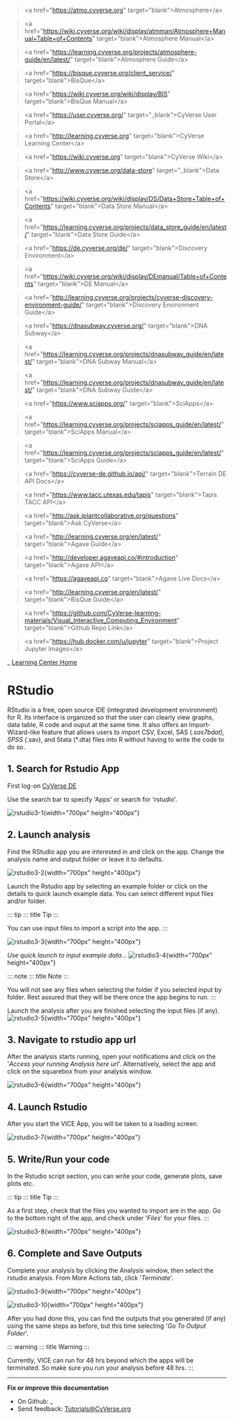 > \<a href=\"<https://atmo.cyverse.org>\"
> target=\"blank\"\>Atmosphere\</a>

> \<a
> href=\"<https://wiki.cyverse.org/wiki/display/atmman/Atmosphere+Manual+Table+of+Contents>\"
> target=\"blank\"\>Atmosphere Manual\</a>

> \<a
> href=\"<https://learning.cyverse.org/projects/atmosphere-guide/en/latest/>\"
> target=\"blank\"\>Atmosphere Guide\</a>

> \<a href=\"<https://bisque.cyverse.org/client_service/>\"
> target=\"blank\"\>BisQue\</a>

> \<a href=\"<https://wiki.cyverse.org/wiki/display/BIS>\"
> target=\"blank\"\>BisQue Manual\</a>

> \<a href=\"<https://user.cyverse.org/>\" target=\"\_blank\"\>CyVerse
> User Portal\</a>

> \<a href=\"<http://learning.cyverse.org>\" target=\"blank\"\>CyVerse
> Learning Center\</a>

> \<a href=\"<https://wiki.cyverse.org>\" target=\"blank\"\>CyVerse
> Wiki\</a>

> \<a href=\"<http://www.cyverse.org/data-store>\"
> target=\"\_blank\"\>Data Store\</a>

> \<a
> href=\"<https://wiki.cyverse.org/wiki/display/DS/Data+Store+Table+of+Contents>\"
> target=\"blank\"\>Data Store Manual\</a>

> \<a
> href=\"<https://learning.cyverse.org/projects/data_store_guide/en/latest/>\"
> target=\"blank\"\>Data Store Guide\</a>

> \<a href=\"<https://de.cyverse.org/de/>\" target=\"blank\"\>Discovery
> Environment\</a>

> \<a
> href=\"<https://wiki.cyverse.org/wiki/display/DEmanual/Table+of+Contents>\"
> target=\"blank\"\>DE Manual\</a>

> \<a
> href=\"<http://learning.cyverse.org/projects/cyverse-discovery-environment-guide/>\"
> target=\"blank\"\>Discovery Environment Guide\</a>

> \<a href=\"<https://dnasubway.cyverse.org/>\" target=\"blank\"\>DNA
> Subway\</a>

> \<a
> href=\"<https://learning.cyverse.org/projects/dnasubway_guide/en/latest/>\"
> target=\"blank\"\>DNA Subway Manual\</a>

> \<a
> href=\"<https://learning.cyverse.org/projects/dnasubway_guide/en/latest/>\"
> target=\"blank\"\>DNA Subway Guide\</a>

> \<a href=\"<https://www.sciapps.org/>\" target=\"blank\"\>SciApps\</a>

> \<a
> href=\"<https://learning.cyverse.org/projects/sciapps_guide/en/latest/>\"
> target=\"blank\"\>SciApps Manual\</a>

> \<a
> href=\"<https://learning.cyverse.org/projects/sciapps_guide/en/latest/>\"
> target=\"blank\"\>SciApps Guide\</a>

> \<a href=\"<https://cyverse-de.github.io/api/>\"
> target=\"blank\"\>Terrain DE API Docs\</a>

> \<a href=\"<https://www.tacc.utexas.edu/tapis>\"
> target=\"blank\"\>Tapis TACC API\</a>

> \<a href=\"<http://ask.iplantcollaborative.org/questions>\"
> target=\"blank\"\>Ask CyVerse\</a>

> \<a href=\"<http://learning.cyverse.org/en/latest/>\"
> target=\"blank\"\>Agave Guide\</a>

> \<a href=\"<http://developer.agaveapi.co/#introduction>\"
> target=\"blank\"\>Agave API\</a>

> \<a href=\"<https://agaveapi.co>\" target=\"blank\"\>Agave Live
> Docs\</a>

> \<a href=\"<http://learning.cyverse.org/en/latest/>\"
> target=\"blank\"\>BisQue Guide\</a>

> \<a
> href=\"<https://github.com/CyVerse-learning-materials/Visual_Interactive_Computing_Environment>\"
> target=\"blank\"\>Github Repo Link\</a>

> \<a href=\"<https://hub.docker.com/u/jupyter>\"
> target=\"blank\"\>Project Jupyter Images\</a>

\_ [Learning Center Home](http://learning.cyverse.org/)

# **RStudio**

RStudio is a free, open source IDE (integrated development environment)
for R. Its interface is organized so that the user can clearly view
graphs, data table, R code and ouput at the same time. It also offers an
Import-Wizard-like feature that allows users to import CSV, Excel, SAS
(*.sas7bdat), SPSS (*.sav), and Stata (\*.dta) files into R without
having to write the code to do so.

## 1. Search for Rstudio App

First log-on [CyVerse DE](https://de.cyverse.org/de/)

Use the search bar to specify 'Apps' or search for \'*rstudio*\'.

![rstudio3-1](../img/vice/rstudio/rstudio3-1.png){width="700px"
height="400px"}

## 2. Launch analysis

Find the RStudio app you are interested in and click on the app. Change
the analysis name and output folder or leave it to defaults.

![rstudio3-2](../img/vice/rstudio/rstudio3-2.png){width="700px"
height="400px"}

Launch the Rstudio app by selecting an example folder or click on the
details to quick launch example data. You can select different input
files and/or folder.

::: tip
::: title
Tip
:::

You can use input files to import a script into the app.
:::

![rstudio3-3](../img/vice/rstudio/rstudio3-3.png){width="700px"
height="400px"}

*Use quick launch to input example data\...*
![rstudio3-4](../img/vice/rstudio/rstudio3-4.png){width="700px"
height="400px"}

::: note
::: title
Note
:::

You will not see any files when selecting the folder if you selected
input by folder. Rest assured that they will be there once the app
begins to run.
:::

Launch the analysis after you are finished selecting the input files (if
any). ![rstudio3-5](../img/vice/rstudio/rstudio3-5.png){width="700px"
height="400px"}

## 3. Navigate to rstudio app url

After the analysis starts running, open your notifications and click on
the \'*Access your running Analysis here url*\'. Alternatively, select
the app and click on the squarebox from your analysis window.

![rstudio3-6](../img/vice/rstudio/rstudio3-6.png){width="700px"
height="400px"}

## 4. Launch Rstudio

After you start the VICE App, you will be taken to a loading screen.

![rstudio3-7](../img/vice/rstudio/rstudio3-7.png){width="700px"
height="400px"}

## 5. Write/Run your code

In the Rstudio script section, you can write your code, generate plots,
save plots etc.

::: tip
::: title
Tip
:::

As a first step, check that the files you wanted to import are in the
app. Go to the bottom right of the app, and check under \'*Files*\' for
your files.
:::

![rstudio3-8](../img/vice/rstudio/rstudio3-8.png){width="700px"
height="400px"}

## 6. Complete and Save Outputs

Complete your analysis by clicking the Analysis window, then select the
rstudio analysis. From More Actions tab, click \'*Terminate*\'.

![rstudio3-9](../img/vice/rstudio/rstudio3-9.png){width="700px"
height="400px"}

![rstudio3-10](../img/vice/rstudio/rstudio3-10.png){width="700px"
height="400px"}

After you had done this, you can find the outputs that you generated (if
any) using the same steps as before, but this time selecting \'*Go To
Output Folder*\'.

::: warning
::: title
Warning
:::

Currently, VICE can run for 48 hrs beyond which the apps will be
terminated. So make sure you run your analysis before 48 hrs.
:::

------------------------------------------------------------------------

**Fix or improve this documentation**

-   On Github: \_
-   Send feedback: [Tutorials\@CyVerse.org](Tutorials@CyVerse.org)
